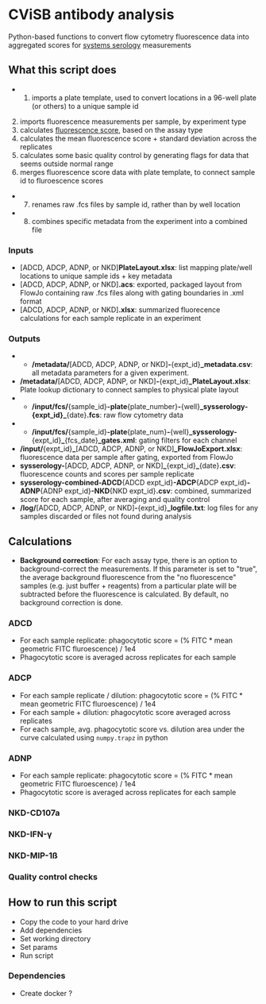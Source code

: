 # CViSB antibody analysis
Python-based functions to convert flow cytometry fluorescence data into aggregated scores for [systems serology](https://www.ncbi.nlm.nih.gov/pmc/articles/PMC5740944/) measurements

## What this script does
* 1. imports a plate template, used to convert locations in a 96-well plate (or others) to a unique sample id
2. imports fluorescence measurements per sample, by experiment type
3. calculates [fluorescence score](#calcs), based on the assay type
4. calculates the mean fluorescence score + standard deviation across the replicates
5. calculates some basic quality control by generating flags for data that seems outside normal range
6. merges fluorescence score data with plate template, to connect sample id to fluroescence scores
* 7. renames raw .fcs files by sample id, rather than by well location
* 8. combines specific metadata from the experiment into a combined file

### Inputs
* [ADCD, ADCP, ADNP, or NKD]**PlateLayout.xlsx**: list mapping plate/well locations to unique sample ids + key metadata
* [ADCD, ADCP, ADNP, or NKD]**.acs**: exported, packaged layout from FlowJo containing raw .fcs files along with gating boundaries in .xml format
* [ADCD, ADCP, ADNP, or NKD]**.xlsx**: summarized fluorecence calculations for each sample replicate in an experiment

### Outputs
* * **/metadata/**[ADCD, ADCP, ADNP, or NKD]**-**{expt\_id}**_metadata.csv**: all metadata parameters for a given experiment.
* **/metadata/**[ADCD, ADCP, ADNP, or NKD]**-**{expt_id}**\_PlateLayout.xlsx**: Plate lookup dictionary to connect samples to physical plate layout
* * **/input/fcs/**{sample\_id}**-plate**{plate\_number}**-**{well}**\_sysserology-{expt\_id}\_**{date}**.fcs**: raw flow cytometry data
* * **/input/fcs/**{sample\_id}**-plate**{plate\_num}**-**{well}**\_sysserology-**{expt\_id}**\_**{fcs\_date}**\_gates.xml**: gating filters for each channel
* **/input/**{expt\_id}**\_**[ADCD, ADCP, ADNP, or NKD]**\_FlowJoExport.xlsx**: fluorescence data per sample after gating, exported from FlowJo
* **sysserology-**[ADCD, ADCP, ADNP, or NKD]**\_**{expt\_id}**\_**{date}**.csv**: fluorescence counts and scores per sample replicate
* **sysserology-combined-ADCD**{ADCD expt_id}**-ADCP**{ADCP expt_id}**-ADNP**{ADNP expt_id}**-NKD**{NKD expt_id}**.csv**: combined, summarized score for each sample, after averaging and quality control
* **/log/**[ADCD, ADCP, ADNP, or NKD]**-**{expt_id}**\_logfile.txt**: log files for any samples discarded or files not found during analysis

## <a name='calcs'> Calculations</a>
* **Background correction**: For each assay type, there is an option to background-correct the measurements. If this parameter is set to "true", the average background fluorescence from the "no fluorescence" samples (e.g. just buffer + reagents) from a particular plate will be subtracted before the fluorescence is calculated. By default, no background correction is done.

### ADCD
* For each sample replicate: phagocytotic score = (% FITC * mean geometric FITC fluroescence) / 1e4
* Phagocytotic score is averaged across replicates for each sample

### ADCP
* For each sample replicate / dilution: phagocytotic score = (% FITC * mean geometric FITC fluroescence) / 1e4
* For each sample + dilution: phagocytotic score averaged across replicates
* For each sample, avg. phagocytotic score vs. dilution area under the curve calculated using `numpy.trapz` in python


### ADNP
* For each sample replicate: phagocytotic score = (% FITC * mean geometric FITC fluroescence) / 1e4
* Phagocytotic score is averaged across replicates for each sample

### NKD-CD107a
### NKD-IFN-γ
### NKD-MIP-1ß


### Quality control checks

## How to run this script
* Copy the code to your hard drive
* Add dependencies
* Set working directory
* Set params
* Run script

### Dependencies
* Create docker ?
